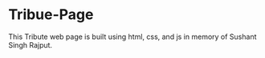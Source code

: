 # Tribue-Page
 This Tribute web page is built using html, css, and js in memory of Sushant Singh Rajput.

